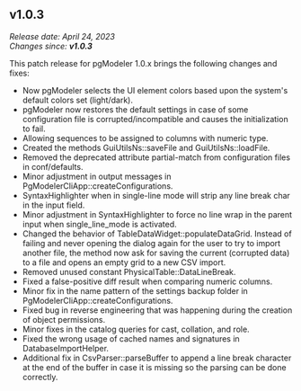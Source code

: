 v1.0.3
------
<em>Release date: April 24, 2023</em><br/>
<em>Changes since: <strong>v1.0.3</strong></em><br/>

This patch release for pgModeler 1.0.x brings the following changes and fixes:

* Now pgModeler selects the UI element colors based upon the system's default colors set (light/dark).
* pgModeler now restores the default settings in case of some configuration file is corrupted/incompatible and causes the initialization to fail.
* Allowing sequences to be assigned to columns with numeric type.
* Created the methods GuiUtilsNs::saveFile and GuiUtilsNs::loadFile.
* Removed the deprecated attribute partial-match from configuration files in conf/defaults.
* Minor adjustment in output messages in PgModelerCliApp::createConfigurations.
* SyntaxHighlighter when in single-line mode will strip any line break char in the input field.
* Minor adjustment in SyntaxHighlighter to force no line wrap in the parent input when single_line_mode is activated.
* Changed the behavior of TableDataWidget::populateDataGrid. Instead of failing and never opening the dialog again for the user to try to import another file, the method now ask for saving the current (corrupted data) to a file and opens an empty grid to a new CSV import.
* Removed unused constant PhysicalTable::DataLineBreak.
* Fixed a false-positive diff result when comparing numeric columns.
* Minor fix in the name pattern of the settings backup folder in PgModelerCliApp::createConfigurations.
* Fixed bug in reverse engineering that was happening during the creation of object permissions.
* Minor fixes in the catalog queries for cast, collation, and role.
* Fixed the wrong usage of cached names and signatures in DatabaseImportHelper.
* Additional fix in CsvParser::parseBuffer to append a line break character at the end of the buffer in case it is missing so the parsing can be done correctly.

